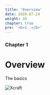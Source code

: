 ```yaml
---
title: 'Overview'
date: 2020-07-24
weight: 10
chapter: true
pre: '<b>1. </b>'
---
```


### Chapter 1

# Overview

The basics

![Xcraft](/img/x-logo.png?width=600)
